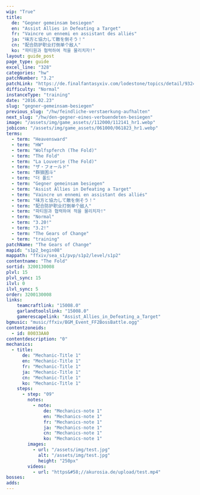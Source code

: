 ```yaml
---
wip: "True"
title:
  de: "Gegner gemeinsam besiegen"
  en: "Assist Allies in Defeating a Target"
  fr: "Vaincre un ennemi en assistant des alliés"
  ja: "味方と協力して敵を倒そう！"
  cn: "配合防护职业打倒单个敌人"
  ko: "파티원과 협력하여 적을 물리치자!"
layout: guide_post
page_type: guide
excel_line: "328"
categories: "hw"
patchNumber: "3.2"
patchLink: "https://de.finalfantasyxiv.com/lodestone/topics/detail/93245d34c33358787d1ff90333c4435c65ac6ee5"
difficulty: "Normal"
instanceType: "training"
date: "2016.02.23"
slug: "gegner-gemeinsam-besiegen"
previous_slug: "/hw/feindliche-verstaerkung-aufhalten"
next_slug: "/hw/den-gegner-eines-verbuendeten-besiegen"
image: "/assets/img/game_assets//112000/112141_hr1.webp"
jobicon: "/assets/img/game_assets/061000/061823_hr1.webp"
terms:
  - term: "Heavensward"
  - term: "HW"
  - term: "Wolfspferch (The Fold)"
  - term: "The Fold"
  - term: "La Louverie (The Fold)"
  - term: "ザ・フォールド"
  - term: "群狼困斗"
  - term: "더 폴드"
  - term: "Gegner gemeinsam besiegen"
  - term: "Assist Allies in Defeating a Target"
  - term: "Vaincre un ennemi en assistant des alliés"
  - term: "味方と協力して敵を倒そう！"
  - term: "配合防护职业打倒单个敌人"
  - term: "파티원과 협력하여 적을 물리치자!"
  - term: "Normal"
  - term: "3.20!"
  - term: "3.2!"
  - term: "The Gears of Change"
  - term: "training"
patchName: "The Gears of Change"
mapid: "s1p2_begin08"
mappath: "ffxiv/sea_s1/pvp/s1p2/level/s1p2"
contentname: "The Fold"
sortid: 3200130008
plvl: 15
plvl_sync: 15
ilvl: 0
ilvl_sync: 5
order: 3200130008
links:
    teamcraftlink: "15008.0"
    garlandtoolslink: "15008.0"
    gamerescapelink: "Assist_Allies_in_Defeating_a_Target"
bgmusic: "music/ffxiv/BGM_Event_FF2BossBattle.ogg"
contentzoneids:
  - id: 80033AA0
contentdescription: "0"
mechanics:
  - title:
      de: "Mechanic-Title 1"
      en: "Mechanic-Title 1"
      fr: "Mechanic-Title 1"
      ja: "Mechanic-Title 1"
      cn: "Mechanic-Title 1"
      ko: "Mechanic-Title 1"
    steps:
      - step: "09"
        notes:
          - note:
              de: "Mechanics-note 1"
              en: "Mechanics-note 1"
              fr: "Mechanics-note 1"
              ja: "Mechanics-note 1"
              cn: "Mechanics-note 1"
              ko: "Mechanics-note 1"
        images:
          - url: "/assets/img/test.jpg"
            alt: "/assets/img/test.jpg"
            height: "250px"
        videos:
          - url: "https&#58;//akurosia.de/upload/test.mp4"
bosses:
adds:
---
```

